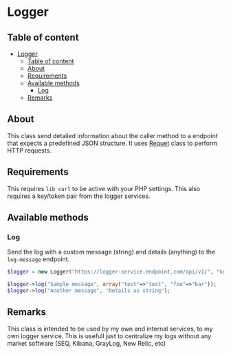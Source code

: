# Logger

## Table of content

- [Logger](#logger)
  - [Table of content](#table-of-content)
  - [About](#about)
  - [Requirements](#requirements)
  - [Available methods](#available-methods)
    - [Log](#log)
  - [Remarks](#remarks)

## About

This class send detailed information about the caller method to a endpoint that expects a predefined JSON structure. It uses [Requet](request.md) class to perform HTTP requests.

## Requirements

This requires `lib curl` to be active with your PHP settings.
This also requires a key/token pair from the logger services.

## Available methods

### Log

Send the log with a custom message (string) and details (anything) to the `log-message` endpoint.

```php
$logger = new Logger("https://logger-service.endpoint.com/api/v1/", "key", "token");

$logger->log("Sample message", array("test"=>"test", "foo"=>"bar"));
$logger->log("Another message", "Details as string");
```

## Remarks

This class is intended to be used by my own and internal services, to my own logger service.
This is usefull just to centralize my logs without any market software (SEQ, Kibana, GrayLog, New Relic, etc)
